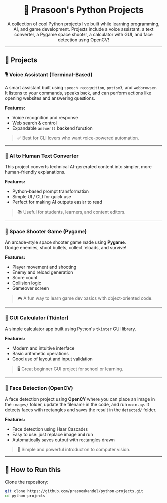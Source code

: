 <h1 align="center">🐍 Prasoon's Python Projects</h1>

<p align="center">
  A collection of cool Python projects I've built while learning programming, AI, and game development.  
  Projects include a voice assistant, a text converter, a Pygame space shooter, a calculator with GUI, and face detection using OpenCV!
</p>

---

## 🚀 Projects

### 🎙️ Voice Assistant (Terminal-Based)
A smart assistant built using `speech_recognition`, `pyttsx3`, and `webbrowser`.  
It listens to your commands, speaks back, and can perform actions like opening websites and answering questions.

**Features:**
- Voice recognition and response
- Web search & control
- Expandable `answer()` backend function

> ✅ Best for CLI lovers who want voice-powered automation.

---

### 🧠 AI to Human Text Converter
This project converts technical AI-generated content into simpler, more human-friendly explanations.

**Features:**
- Python-based prompt transformation
- Simple UI / CLI for quick use
- Perfect for making AI outputs easier to read

> 📚 Useful for students, learners, and content editors.

---

### 🚀 Space Shooter Game (Pygame)
An arcade-style space shooter game made using **Pygame**.  
Dodge enemies, shoot bullets, collect reloads, and survive!

**Features:**
- Player movement and shooting
- Enemy and reload generation
- Score count
- Collision logic
- Gameover screen

> 🎮 A fun way to learn game dev basics with object-oriented code.

---

### 🧮 GUI Calculator (Tkinter)
A simple calculator app built using Python's `tkinter` GUI library.

**Features:**
- Modern and intuitive interface
- Basic arithmetic operations
- Good use of layout and input validation

> 🖥️ Great beginner GUI project for school or learning.

---

### 🧍 Face Detection (OpenCV)
A face detection project using **OpenCV** where you can place an image in the `images/` folder, update the filename in the code, and run `main.py`. It detects faces with rectangles and saves the result in the `detected/` folder.

**Features:**
- Face detection using Haar Cascades
- Easy to use: just replace image and run
- Automatically saves output with rectangles drawn

> 📸 Simple and powerful introduction to computer vision.

---

## 📁 How to Run this

Clone the repository:

```bash
git clone https://github.com/prasoonkandel/python-projects.git
cd python-projects
